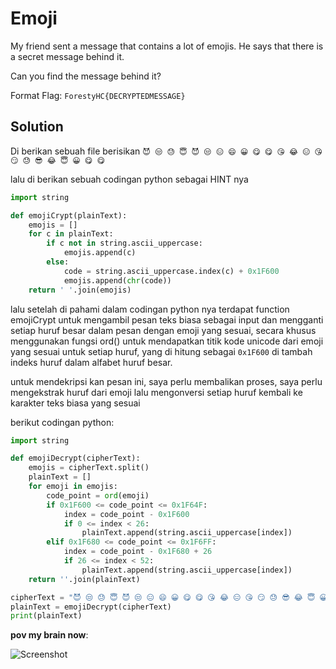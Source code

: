 # Emoji
My friend sent a message that contains a lot of emojis. He says that there is a secret message behind it.

Can you find the message behind it?

Format Flag: ```ForestyHC{DECRYPTEDMESSAGE}```
## Solution
Di berikan sebuah file berisikan ```😈 😒 😓 😇 😈 😒 😑 😄 😀 😋 😋 😘 😂 😑 😘 😏 😓 😎 😂 😇 😀 😋 😋```

lalu di berikan sebuah codingan python sebagai HINT nya

```py
import string

def emojiCrypt(plainText):
    emojis = []
    for c in plainText:
        if c not in string.ascii_uppercase:
            emojis.append(c)
        else:
            code = string.ascii_uppercase.index(c) + 0x1F600
            emojis.append(chr(code))
    return ' '.join(emojis)
```

lalu setelah di pahami dalam codingan python nya terdapat function emojiCrypt untuk mengambil pesan teks biasa sebagai input dan mengganti setiap huruf besar dalam pesan dengan emoji yang sesuai, secara khusus menggunakan fungsi ord() untuk mendapatkan titik kode unicode dari emoji yang sesuai untuk setiap huruf, yang di hitung sebagai ```0x1F600``` di tambah indeks huruf dalam alfabet huruf besar.

untuk mendekripsi kan pesan ini, saya perlu membalikan proses, saya perlu mengekstrak huruf dari emoji lalu mengonversi setiap huruf kembali ke karakter teks biasa yang sesuai

berikut codingan python:

```py
import string

def emojiDecrypt(cipherText):
    emojis = cipherText.split()
    plainText = []
    for emoji in emojis:
        code_point = ord(emoji)
        if 0x1F600 <= code_point <= 0x1F64F:
            index = code_point - 0x1F600
            if 0 <= index < 26:
                plainText.append(string.ascii_uppercase[index])
        elif 0x1F680 <= code_point <= 0x1F6FF:
            index = code_point - 0x1F680 + 26
            if 26 <= index < 52:
                plainText.append(string.ascii_uppercase[index])
    return ''.join(plainText)

cipherText = "😈 😒 😓 😇 😈 😒 😑 😄 😀 😋 😋 😘 😂 😑 😘 😏 😓 😎 😂 😇 😀 😋 😋"
plainText = emojiDecrypt(cipherText)
print(plainText)
```

**pov my brain now**:

![Screenshot](https://media.tenor.com/fF0N2mmkW-QAAAAC/mind-blown.gif)
